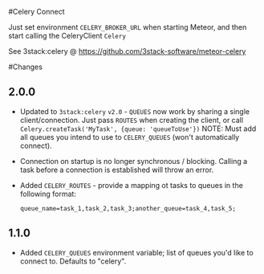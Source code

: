 #Celery Connect

Just set environment `CELERY_BROKER_URL` when starting Meteor, and then start calling the CeleryClient `Celery`

See 3stack:celery  @ https://github.com/3stack-software/meteor-celery

#Changes

## 2.0.0

 * Updated to `3stack:celery` `v2.0` - `QUEUES` now work by sharing a single client/connection.
    Just pass `ROUTES` when creating the client, or call `Celery.createTask('MyTask', {queue: 'queueToUse'})`
    NOTE: Must add all queues you intend to use to `CELERY_QUEUES` (won't automatically connect).

 * Connection on startup is no longer synchronous / blocking. Calling a task before a connection is established will
    throw an error.

 *  Added `CELERY_ROUTES` - provide a mapping ot tasks to queues in the following format:

    ```
    queue_name=task_1,task_2,task_3;another_queue=task_4,task_5;
    ```

## 1.1.0

 * Added `CELERY_QUEUES` environment variable; list of queues you'd like to connect to. Defaults to "celery".
